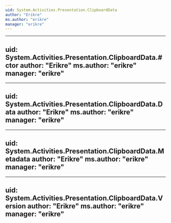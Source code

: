```yaml
---
uid: System.Activities.Presentation.ClipboardData
author: "Erikre"
ms.author: "erikre"
manager: "erikre"
---
```


---
uid: System.Activities.Presentation.ClipboardData.#ctor
author: "Erikre"
ms.author: "erikre"
manager: "erikre"
---

---
uid: System.Activities.Presentation.ClipboardData.Data
author: "Erikre"
ms.author: "erikre"
manager: "erikre"
---

---
uid: System.Activities.Presentation.ClipboardData.Metadata
author: "Erikre"
ms.author: "erikre"
manager: "erikre"
---

---
uid: System.Activities.Presentation.ClipboardData.Version
author: "Erikre"
ms.author: "erikre"
manager: "erikre"
---
